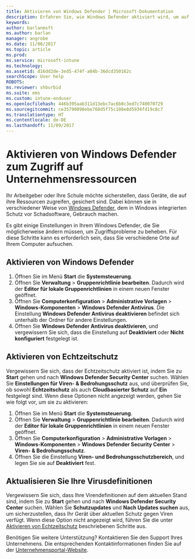 ```yaml
---
title: Aktivieren von Windows Defender | Microsoft-Dokumentation
description: Erfahren Sie, wie Windows Defender aktiviert wird, um auf Unternehmensressourcen zuzugreifen.
keywords: 
author: barlanmsft
ms.author: barlan
manager: angrobe
ms.date: 11/08/2017
ms.topic: article
ms.prod: 
ms.service: microsoft-intune
ms.technology: 
ms.assetid: d16dd2de-3ed5-474f-a04b-36dcd350162c
searchScope: User help
ROBOTS: 
ms.reviewer: shburbid
ms.suite: ems
ms.custom: intune-enduser
ms.openlocfilehash: 446b395aab311d13ebc7ac6b8c3ed7c740070729
ms.sourcegitcommit: ce35790090ebe768d5f75c108e8d5934fd19c8c7
ms.translationtype: HT
ms.contentlocale: de-DE
ms.lasthandoff: 11/09/2017
---
```

# <a name="turn-on-windows-defender-to-access-company-resources"></a>Aktivieren von Windows Defender zum Zugriff auf Unternehmensressourcen

Ihr Arbeitgeber oder Ihre Schule möchte sicherstellen, dass Geräte, die auf ihre Ressourcen zugreifen, gesichert sind. Dabei können sie in verschiedener Weise von [Windows Defender](https://www.microsoft.com/safety/pc-security/windows-defender.aspx), dem in Windows integrierten Schutz vor Schadsoftware, Gebrauch machen.

Es gibt einige Einstellungen in Ihrem Windows Defender, die Sie möglicherweise ändern müssen, um Zugriffsprobleme zu beheben. Für diese Schritte kann es erforderlich sein, dass Sie verschiedene Orte auf Ihrem Computer aufsuchen.

## <a name="turn-on-windows-defender"></a>Aktivieren von Windows Defender

1. Öffnen Sie im Menü **Start** die **Systemsteuerung**.
2. Öffnen Sie **Verwaltung** > **Gruppenrichtlinie bearbeiten**. Dadurch wird der **Editor für lokale Gruppenrichtlinien** in einem neuen Fenster geöffnet.
3. Öffnen Sie **Computerkonfiguration** > **Administrative Vorlagen** > **Windows-Komponenten** > **Windows Defender Antivirus**. Die Einstellung **Windows Defender Antivirus deaktivieren** befindet sich unterhalb der Ordner für andere Einstellungen. 
4. Öffnen Sie **Windows Defender Antivirus deaktivieren**, und vergewissern Sie sich, dass die Einstellung auf **Deaktiviert** oder **Nicht konfiguriert** festgelegt ist.

## <a name="turn-on-real-time-protection"></a>Aktivieren von Echtzeitschutz

Vergewissern Sie sich, dass der Echtzeitschutz aktiviert ist, indem Sie zu **Start** gehen und nach **Windows Defender Security Center** suchen. Wählen Sie **Einstellungen für Viren- & Bedrohungsschutz** aus, und überprüfen Sie, ob sowohl **Echtzeitschutz** als auch **Cloudbasierter Schutz** auf **Ein** festgelegt sind. Wenn diese Optionen nicht angezeigt werden, gehen Sie wie folgt vor, um sie zu aktivieren:

1. Öffnen Sie im Menü **Start** die **Systemsteuerung**.
2. Öffnen Sie **Verwaltung** > **Gruppenrichtlinie bearbeiten**. Dadurch wird der **Editor für lokale Gruppenrichtlinien** in einem neuen Fenster geöffnet.
3. Öffnen Sie **Computerkonfiguration** > **Administrative Vorlagen** > **Windows-Komponenten** > **Windows Defender Security Center** > **Viren- & Bedrohungsschutz**.
4. Öffnen Sie die Einstellung **Viren- und Bedrohungsschutzbereich**, und legen Sie sie auf **Deaktiviert** fest.

## <a name="update-your-antivirus-definitions"></a>Aktualisieren Sie Ihre Virusdefinitionen

Vergewissern Sie sich, dass Ihre Virendefinitionen auf dem aktuellen Stand sind, indem Sie zu **Start** gehen und nach **Windows Defender Security Center** suchen. Wählen Sie **Schutzupdates** und **Nach Updates suchen** aus, um sicherzustellen, dass Ihr Gerät über aktuellen Schutz gegen Viren verfügt. Wenn diese Option nicht angezeigt wird, führen Sie die unter [Aktivieren von Echtzeitschutz](turn-on-defender-windows.md#turn-on-real-time-protection) beschriebenen Schritte aus.

Benötigen Sie weitere Unterstützung? Kontaktieren Sie den Support Ihres Unternehmens. Die entsprechenden Kontaktinformationen finden Sie auf der [Unternehmensportal-Website](https://portal.manage.microsoft.com).
